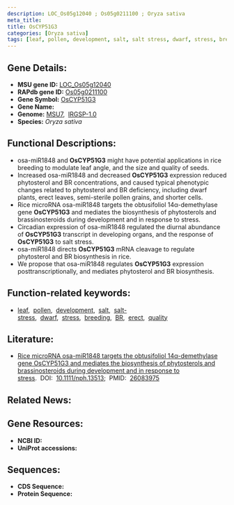 ```yaml
---
description: LOC_Os05g12040 ; Os05g0211100 ; Oryza sativa
meta_title:
title: OsCYP51G3
categories: [Oryza sativa]
tags: [leaf, pollen, development, salt, salt stress, dwarf, stress, breeding,  BR , erect, quality]
---
```


## Gene Details:
- **MSU gene ID:** [LOC_Os05g12040](http://rice.uga.edu/cgi-bin/ORF_infopage.cgi?orf=LOC_Os05g12040)  
- **RAPdb gene ID:** [Os05g0211100](https://rapdb.dna.affrc.go.jp/locus/?name=Os05g0211100)  
- **Gene Symbol:** <u>OsCYP51G3</u>
- **Gene Name:**
- **Genome:**  [MSU7](http://rice.uga.edu/),&nbsp;&nbsp;[IRGSP-1.0](https://rapdb.dna.affrc.go.jp/download/irgsp1.html)
- **Species:** *Oryza sativa*

## Functional Descriptions:
   - osa-miR1848 and **OsCYP51G3** might have potential applications in rice breeding to modulate leaf angle, and the size and quality of seeds.
   - Increased osa-miR1848 and decreased **OsCYP51G3** expression reduced phytosterol and BR concentrations, and caused typical phenotypic changes related to phytosterol and BR deficiency, including dwarf plants, erect leaves, semi-sterile pollen grains, and shorter cells.
   - Rice microRNA osa-miR1848 targets the obtusifoliol 14α-demethylase gene **OsCYP51G3** and mediates the biosynthesis of phytosterols and brassinosteroids during development and in response to stress.
   - Circadian expression of osa-miR1848 regulated the diurnal abundance of **OsCYP51G3** transcript in developing organs, and the response of **OsCYP51G3** to salt stress.
   - osa-miR1848 directs **OsCYP51G3** mRNA cleavage to regulate phytosterol and BR biosynthesis in rice.
   - We propose that osa-miR1848 regulates **OsCYP51G3** expression posttranscriptionally, and mediates phytosterol and BR biosynthesis.

## Function-related keywords:
   - [leaf](/tags/leaf/),&nbsp;&nbsp;[pollen](/tags/pollen/),&nbsp;&nbsp;[development](/tags/development/),&nbsp;&nbsp;[salt](/tags/salt/),&nbsp;&nbsp;[salt-stress](/tags/salt-stress/),&nbsp;&nbsp;[dwarf](/tags/dwarf/),&nbsp;&nbsp;[stress](/tags/stress/),&nbsp;&nbsp;[breeding](/tags/breeding/),&nbsp;&nbsp;[BR](/tags/BR/),&nbsp;&nbsp;[erect](/tags/erect/),&nbsp;&nbsp;[quality](/tags/quality/)

## Literature:
   - [Rice microRNA osa-miR1848 targets the obtusifoliol 14α-demethylase gene OsCYP51G3 and mediates the biosynthesis of phytosterols and brassinosteroids during development and in response to stress](https://www.doi.org/10.1111/nph.13513).&nbsp;&nbsp;DOI:&nbsp;&nbsp;[10.1111/nph.13513](https://www.doi.org/10.1111/nph.13513);&nbsp;&nbsp;PMID:&nbsp;&nbsp;[26083975](https://pubmed.ncbi.nlm.nih.gov/26083975/)

## Related News:

## Gene Resources:
- **NCBI ID:**  []()
- **UniProt accessions:** [](https://www.uniprot.org/uniprotkb//entry)

## Sequences:
- **CDS Sequence:**
- **Protein Sequence:**
